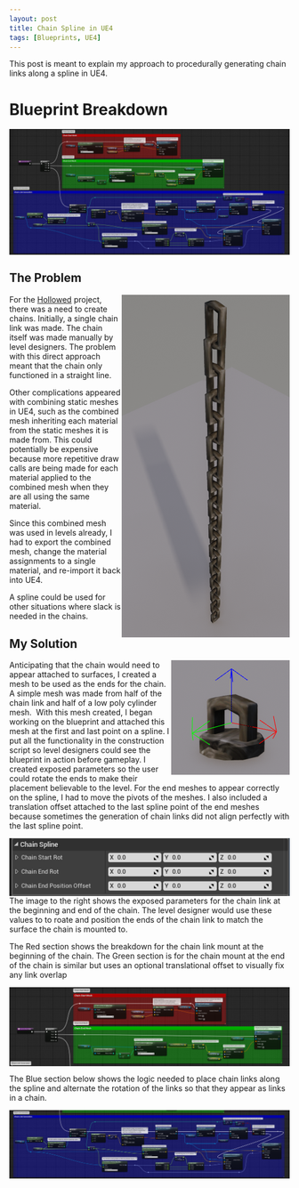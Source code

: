 ```yaml
---
layout: post
title: Chain Spline in UE4
tags: [Blueprints, UE4]
---
```


This post is meant to explain my approach to procedurally generating chain links along a spline in UE4.

# Blueprint Breakdown

<img align="center" src="../blog/images/ChainSpline/Chain Spline Blueprint Breakdown.PNG">

## The Problem

<img align="right" src="../blog/images/ChainSpline/ChainLinkCombined.PNG">

For the [Hollowed](http://store.steampowered.com/app/669630/Hollowed/) project, there was a need to create chains. Initially, a single chain link was made. The chain itself was made manually by level designers. The problem with this direct approach meant that the chain only functioned in a straight line.

Other complications appeared with combining static meshes in UE4, such as the combined mesh inheriting each material from the static meshes it is made from. This could potentially be expensive because more repetitive draw calls are being made for each material applied to the combined mesh when they are all using the same material.

Since this combined mesh was used in levels already, I had to export the combined mesh, change the material assignments to a single material, and re-import it back into UE4.

A spline could be used for other situations where slack is needed in the chains.

## My Solution

 <!--
<a href="../blog/images/ChainSpline/ChainEnd.PNG" rel="lightbox[gallery]">
<img align="right" class="fancybox" id="myImg" src="../blog/images/ChainSpline/ChainEnd.PNG" alt="Trolltunga, Norway" data-big="big-image.jpg">
</a>
-->

<img align="right" src="../blog/images/ChainSpline/ChainEnd.PNG">

 Anticipating that the chain would need to appear attached to surfaces, I created a mesh to be used as the ends for the chain. A simple mesh was made from half of the chain link and half of a low poly cylinder mesh.
​
With this mesh created, I began working on the blueprint and attached this mesh at the first and last point on a spline. I put all the functionality in the construction script so level designers could see the blueprint in action before gameplay. I created exposed parameters so the user could rotate the ends to make their placement believable to the level. For the end meshes to appear correctly on the spline, I had to move the pivots of the meshes. I also included a translation offset attached to the last spline point of the end meshes because sometimes the generation of chain links did not align perfectly with the last spline point.

<img align="right" src="../blog/images/ChainSpline/Chain Exposed Variables.PNG">

The image to the right shows the exposed parameters for the chain link at the beginning and end of the chain. The level designer would use these values to to roate and position the ends of the chain link to match the surface the chain is mounted to.

The Red section shows the breakdown for the chain link mount at the beginning of the chain. The Green section is for the chain mount at the end of the chain is similar but uses an optional translational offset to visually fix any link overlap

<img align="center" src="../blog/images/ChainSpline/Chain Spline Blueprint RedGreen Breakdown.png">

The Blue section below shows the logic needed to place chain links along the spline and alternate the rotation of the links so that they appear as links in a chain.

<img align="center" src="../blog/images/ChainSpline/Chain Spline Blueprint Blue Breakdown.png">
